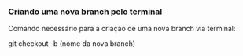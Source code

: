 ### Criando uma nova branch pelo terminal

Comando necessário para a criação de uma nova branch via terminal:


git checkout -b (nome da nova branch)



